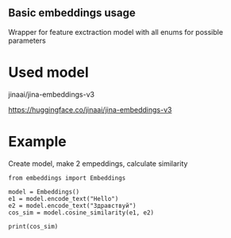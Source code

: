 ## Basic embeddings usage

Wrapper for feature exctraction model with all enums for possible parameters

# Used model
jinaai/jina-embeddings-v3

https://huggingface.co/jinaai/jina-embeddings-v3

# Example

Create model, make 2 empeddings, calculate similarity

```
from embeddings import Embeddings

model = Embeddings()
e1 = model.encode_text("Hello")
e2 = model.encode_text("Здравствуй")
cos_sim = model.cosine_similarity(e1, e2)

print(cos_sim)
```